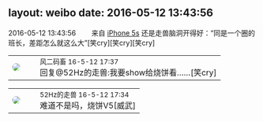 layout: weibo
date: 2016-05-12 13:43:56
---
<meta name="referrer" content="no-referrer" />

2016-05-12 13:43:56  &nbsp;&nbsp;&nbsp;&nbsp;&nbsp;&nbsp; 来自 <a href="sinaweibo://customweibosource" rel="nofollow">iPhone 5s</a>
还是走兽脑洞开得好：“同是一个圈的班长，差距怎么就这么大”[笑cry][笑cry][笑cry] ​​​

<table style="width: 100%;">
  <tr>
    <td style="width: 40px;"><img style="border-radius:50%" src="https://tva3.sinaimg.cn/crop.0.0.639.639.50/6d2a6003jw8f3idy69w2gj20hs0hrt9g.jpg?KID=imgbed,tva&Expires=1624465152&ssig=%2BSFW2DkQUx"></td>
    <td colspan="2"><small>风二码畜 16-5-12 17:37</small><br/>回复@52Hz的走兽:我要show给烧饼看……[笑cry]</td>
  </tr>
</table>

<table style="width: 100%;">
  <tr>
    <td style="width: 40px;"><img style="border-radius:50%" src="https://tva4.sinaimg.cn/crop.0.0.180.180.50/8beaf773jw1e8qgp5bmzyj2050050aa8.jpg?KID=imgbed,tva&Expires=1624465152&ssig=4MBswMI5iw"></td>
    <td colspan="2"><small>52Hz的走兽 16-5-12 17:34</small><br/>难道不是吗，烧饼V5[威武]</td>
  </tr>
</table>
